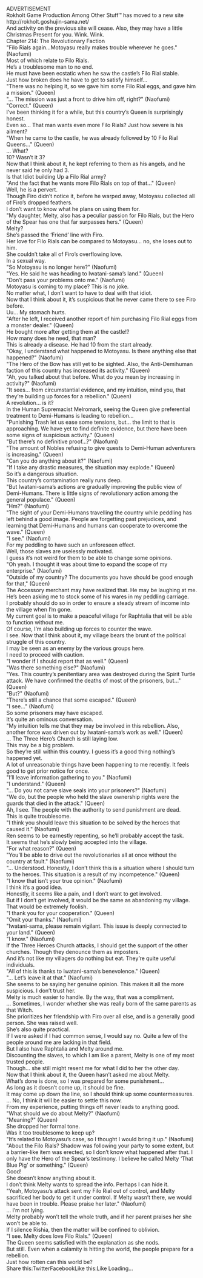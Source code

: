 <br/>
ADVERTISEMENT<br/>
Rokholt Game Production Among Other Stuff™ has moved to a new site<br/>
http://rokholt.goshujin-sama.net/<br/>
And activity on the previous site will cease. Also, they may have a little Christmas Present for you. Wink. Wink.<br/>
Chapter 214: The Revolutionary Faction<br/>
"Filo Rials again…Motoyasu really makes trouble wherever he goes." (Naofumi)<br/>
Most of which relate to Filo Rials.<br/>
He’s a troublesome man to no end.<br/>
He must have been ecstatic when he saw the castle’s Filo Rial stable.<br/>
Just how broken does he have to get to satisfy himself…<br/>
"There was no helping it, so we gave him some Filo Rial eggs, and gave him a mission." (Queen)<br/>
"… The mission was just a front to drive him off, right?" (Naofumi)<br/>
"Correct." (Queen)<br/>
I’ve been thinking it for a while, but this country’s Queen is surprisingly honest.<br/>
Even so… That man wants even more Filo Rials? Just how severe is his ailment?<br/>
"When he came to the castle, he was already followed by 10 Filo Rial Queens…" (Queen)<br/>
… What?<br/>
10? Wasn’t it 3?<br/>
Now that I think about it, he kept referring to them as his angels, and he never said he only had 3.<br/>
Is that Idiot building Up a Filo Rial army?<br/>
"And the fact that he wants more Filo Rials on top of that…" (Queen)<br/>
Well, he is a pervert.<br/>
Though Firo didn’t notice it, before he warped away, Motoyasu collected all of Firo’s dropped feathers.<br/>
I don’t want to know what he plans on using them for.<br/>
"My daughter, Melty, also has a peculiar passion for Filo Rials, but the Hero of the Spear has one that far surpasses hers." (Queen)<br/>
Melty?<br/>
She’s passed the ‘Friend’ line with Firo.<br/>
Her love for Filo Rials can be compared to Motoyasu… no, she loses out to him.<br/>
She couldn’t take all of Firo’s overflowing love.<br/>
In a sexual way.<br/>
"So Motoyasu is no longer here?" (Naofumi)<br/>
"Yes. He said he was heading to Iwatani-sama’s land." (Queen)<br/>
"Don’t pass your problems onto me." (Naofumi)<br/>
Motoyasu is coming to my place? This is no joke.<br/>
No matter what, I don’t want to have to deal with that idiot.<br/>
Now that I think about it, it’s suspicious that he never came there to see Firo before.<br/>
Uu… My stomach hurts.<br/>
"After he left, I received another report of him purchasing Filo Rial eggs from a monster dealer." (Queen)<br/>
He bought more after getting them at the castle!?<br/>
How many does he need, that man?<br/>
This is already a disease. He had 10 from the start already.<br/>
"Okay, I understand what happened to Motoyasu. Is there anything else that happened?" (Naofumi)<br/>
"The Hero of the Bow has still yet to be sighted. Also, the Anti-Demihuman faction of this country has increased its activity." (Queen)<br/>
"Ah, you talked about that before. What do you mean by increasing in activity?" (Naofumi)<br/>
"It sees… from circumstantial evidence, and my intuition, mind you, that they’re building up forces for a rebellion." (Queen)<br/>
A revolution… is it?<br/>
In the Human Supremacist Melromark, seeing the Queen give preferential treatment to Demi-Humans is leading to rebellion…<br/>
"Punishing Trash let us ease some tensions, but… the limit to that is approaching. We have yet to find definite evidence, but there have been some signs of suspicious activity." (Queen)<br/>
"But there’s no definitive proof…?" (Naofumi)<br/>
"The amount of Nobles refusing to give quests to Demi-Human adventurers is increasing." (Queen)<br/>
"Can you do anything about it?" (Naofumi)<br/>
"If I take any drastic measures, the situation may explode." (Queen)<br/>
So it’s a dangerous situation.<br/>
This country’s contamination really runs deep.<br/>
"But Iwatani-sama’s actions are gradually improving the public view of Demi-Humans. There is little signs of revolutionary action among the general populace." (Queen)<br/>
"Hm?" (Naofumi)<br/>
"The sight of your Demi-Humans travelling the country while peddling has left behind a good image. People are forgetting past prejudices, and learning that Demi-Humans and humans can cooperate to overcome the wave." (Queen)<br/>
"I see." (Naofumi)<br/>
For my peddling to have such an unforeseen effect.<br/>
Well, those slaves are uselessly motivated.<br/>
I guess it’s not weird for them to be able to change some opinions.<br/>
"Oh yeah. I thought it was about time to expand the scope of my enterprise." (Naofumi)<br/>
"Outside of my country? The documents you have should be good enough for that," (Queen)<br/>
The Accessory merchant may have realized that. He may be laughing at me.<br/>
He’s been asking me to stock some of his wares in my peddling carriage.<br/>
I probably should do so in order to ensure a steady stream of income into the village when I’m gone.<br/>
My current goal is to make a peaceful village for Raphtalia that will be able to function without me.<br/>
Of course, I’m also building up forces to counter the wave.<br/>
I see. Now that I think about it, my village bears the brunt of the political struggle of this country.<br/>
I may be seen as an enemy by the various groups here.<br/>
I need to proceed with caution.<br/>
"I wonder if I should report that as well." (Queen)<br/>
"Was there something else?" (Naofumi)<br/>
"Yes. This country’s penitentiary area was destroyed during the Spirit Turtle attack. We have confirmed the deaths of most of the prisoners, but…" (Queen)<br/>
"But?" (Naofumi)<br/>
"There’s still a chance that some escaped." (Queen)<br/>
"I see…" (Naofumi)<br/>
So some prisoners may have escaped.<br/>
It’s quite an ominous conversation.<br/>
"My intuition tells me that they may be involved in this rebellion. Also, another force was driven out by Iwatani-sama’s work as well." (Queen)<br/>
… The Three Hero’s Church is still laying low.<br/>
This may be a big problem.<br/>
So they’re still within this country. I guess it’s a good thing nothing’s happened yet.<br/>
A lot of unreasonable things have been happening to me recently. It feels good to get prior notice for once.<br/>
"I’ll leave information gathering to you." (Naofumi)<br/>
"I understand." (Queen)<br/>
"… Do you not carve slave seals into your prisoners?" (Naofumi)<br/>
"We do, but the people who held the slave ownership rights were the guards that died in the attack." (Queen)<br/>
Ah, I see. The people with the authority to send punishment are dead.<br/>
This is quite troublesome.<br/>
"I think you should leave this situation to be solved by the heroes that caused it." (Naofumi)<br/>
Ren seems to be earnestly repenting, so he’ll probably accept the task.<br/>
It seems that he’s slowly being accepted into the village.<br/>
"For what reason?" (Queen)<br/>
"You’ll be able to drive out the revolutionaries all at once without the country at fault." (Naofumi)<br/>
"… Understood. Honestly, I don’t think this is a situation where I should turn to the heroes. This situation is a result of my incompetence." (Queen)<br/>
"I know that isn’t your true opinion." (Naofumi)<br/>
I think it’s a good idea.<br/>
Honestly, it seems like a pain, and I don’t want to get involved.<br/>
But if I don’t get involved, it would be the same as abandoning my village.<br/>
That would be extremely foolish.<br/>
"I thank you for your cooperation." (Queen)<br/>
"Omit your thanks." (Naofumi)<br/>
"Iwatani-sama, please remain vigilant. This issue is deeply connected to your land." (Queen)<br/>
"I know." (Naofumi)<br/>
If the Three Heroes Church attacks, I should get the support of the other churches. Though they denounce them as imposters.<br/>
And it’s not like my villagers do nothing but eat. They’re quite useful individuals.<br/>
"All of this is thanks to Iwatani-sama’s benevolence." (Queen)<br/>
"… Let’s leave it at that." (Naofumi)<br/>
She seems to be saying her genuine opinion. This makes it all the more suspicious. I don’t trust her.<br/>
Melty is much easier to handle. By the way, that was a compliment.<br/>
… Sometimes, I wonder whether she was really born of the same parents as that Witch.<br/>
She prioritizes her friendship with Firo over all else, and is a generally good person. She was raised well.<br/>
She’s also quite practical.<br/>
If I were asked if I had common sense, I would say no. Quite a few of the people around me are lacking in that field.<br/>
But I also have Raphtalia and Melty around me.<br/>
Discounting the slaves, to which I am like a parent, Melty is one of my most trusted people.<br/>
Though… she still might resent me for what I did to her the other day.<br/>
Now that I think about it, the Queen hasn’t asked me about Melty.<br/>
What’s done is done, so I was prepared for some punishment…<br/>
As long as it doesn’t come up, it should be fine.<br/>
It may come up down the line, so I should think up some countermeasures.<br/>
… No, I think it will be easier to settle this now.<br/>
From my experience, putting things off never leads to anything good.<br/>
"What should we do about Melty?" (Naofumi)<br/>
"Meaning?" (Queen)<br/>
She dropped her formal tone.<br/>
Was it too troublesome to keep up?<br/>
"It’s related to Motoyasu’s case, so I thought I would bring it up." (Naofumi)<br/>
"About the Filo Rials? Shadow was following your party to some extent, but a barrier-like item was erected, so I don’t know what happened after that. I only have the Hero of the Spear’s testimony. I believe he called Melty ‘That Blue Pig’ or something." (Queen)<br/>
Good!<br/>
She doesn’t know anything about it.<br/>
I don’t think Melty wants to spread the info. Perhaps I can hide it.<br/>
"Yeah, Motoyasu’s attack sent my Filo Rial out of control, and Melty sacrificed her body to get it under control. If Melty wasn’t there, we would have been in trouble. Please praise her later." (Naofumi)<br/>
… I’m not lying.<br/>
Melty probably won’t tell the whole truth, and if her parent praises her she won’t be able to.<br/>
If I silence Rishia, then the matter will be confined to oblivion.<br/>
"I see. Melty does love Filo Rials." (Queen)<br/>
The Queen seems satisfied with the explanation as she nods.<br/>
But still. Even when a calamity is hitting the world, the people prepare for a rebellion.<br/>
Just how rotten can this world be?<br/>
Share this:TwitterFacebookLike this:Like Loading... <br/>
